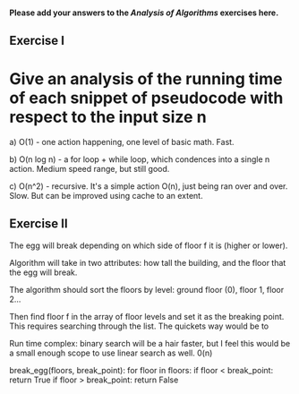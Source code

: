 #### Please add your answers to the ***Analysis of  Algorithms*** exercises here.

## Exercise I
# Give an analysis of the running time of each snippet of pseudocode with respect to the input size n

a) 
    O(1) - one action happening, one level of basic math. Fast.

b)
    O(n log n) - a for loop + while loop, which condences into a single n action. Medium speed range, but still good. 


c)
    O(n^2) - recursive. It's a simple action O(n), just being ran over and over. Slow. But can be improved using cache to an extent.

## Exercise II

The egg will break depending on which side of floor f it is (higher or lower).

Algorithm will take in two attributes: how tall the building, and the floor that the egg will break.

The algorithm should sort the floors by level: ground floor (0), floor 1, floor 2...

Then find floor f in the array of floor levels and set it as the breaking point. This requires searching through the list. The quickets way would be to

Run time complex: binary search will be a hair faster, but I feel this would be a small enough scope to use linear search as well. 0(n)

break_egg(floors, break_point):
    for floor in floors:
        if floor < break_point:
            return True
        if floor > break_point: 
            return False

